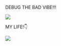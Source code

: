DEBUG THE BAD VIBE!!!
<p><img aling="center"src="https://user-images.githubusercontent.com/49580304/110318584-81067880-7fc2-11eb-8391-152d308e7f2b.gif"/></p>
MY LIFE!👇
<p><img aling="center"src="https://i2.wp.com/i.giphy.com/media/11ZSwQNWba4YF2/giphy-downsized.gif?w=770&ssl=1"/></p>
